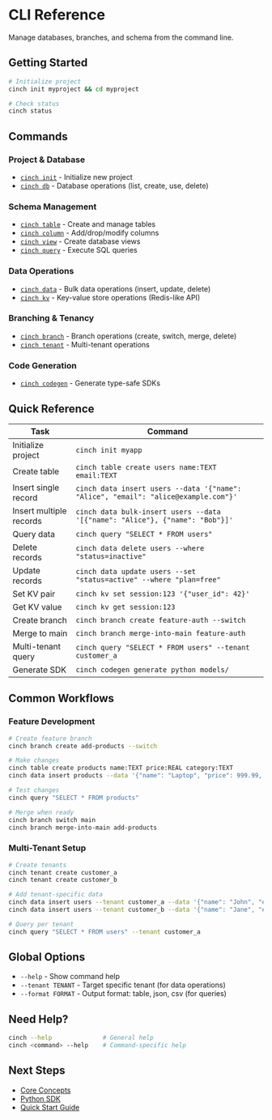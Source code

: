 # CLI Reference

Manage databases, branches, and schema from the command line.

## Getting Started

```bash
# Initialize project
cinch init myproject && cd myproject

# Check status
cinch status
```

## Commands

### Project & Database
- [`cinch init`](project.md#init) - Initialize new project
- [`cinch db`](database.md) - Database operations (list, create, use, delete)

### Schema Management  
- [`cinch table`](table.md) - Create and manage tables
- [`cinch column`](column.md) - Add/drop/modify columns
- [`cinch view`](view.md) - Create database views
- [`cinch query`](query.md) - Execute SQL queries

### Data Operations
- [`cinch data`](data.md) - Bulk data operations (insert, update, delete)
- [`cinch kv`](kv.md) - Key-value store operations (Redis-like API)

### Branching & Tenancy
- [`cinch branch`](branch.md) - Branch operations (create, switch, merge, delete)
- [`cinch tenant`](tenant.md) - Multi-tenant operations

### Code Generation
- [`cinch codegen`](codegen.md) - Generate type-safe SDKs

## Quick Reference

| Task | Command |
|------|---------|
| Initialize project | `cinch init myapp` |
| Create table | `cinch table create users name:TEXT email:TEXT` |
| Insert single record | `cinch data insert users --data '{"name": "Alice", "email": "alice@example.com"}'` |
| Insert multiple records | `cinch data bulk-insert users --data '[{"name": "Alice"}, {"name": "Bob"}]'` |
| Query data | `cinch query "SELECT * FROM users"` |
| Delete records | `cinch data delete users --where "status=inactive"` |
| Update records | `cinch data update users --set "status=active" --where "plan=free"` |
| Set KV pair | `cinch kv set session:123 '{"user_id": 42}'` |
| Get KV value | `cinch kv get session:123` |
| Create branch | `cinch branch create feature-auth --switch` |
| Merge to main | `cinch branch merge-into-main feature-auth` |
| Multi-tenant query | `cinch query "SELECT * FROM users" --tenant customer_a` |
| Generate SDK | `cinch codegen generate python models/` |

## Common Workflows

### Feature Development
```bash
# Create feature branch
cinch branch create add-products --switch

# Make changes
cinch table create products name:TEXT price:REAL category:TEXT
cinch data insert products --data '{"name": "Laptop", "price": 999.99, "category": "electronics"}'

# Test changes
cinch query "SELECT * FROM products"

# Merge when ready
cinch branch switch main
cinch branch merge-into-main add-products
```

### Multi-Tenant Setup
```bash
# Create tenants
cinch tenant create customer_a
cinch tenant create customer_b

# Add tenant-specific data
cinch data insert users --tenant customer_a --data '{"name": "John", "email": "john@customer-a.com"}'
cinch data insert users --tenant customer_b --data '{"name": "Jane", "email": "jane@customer-b.com"}'

# Query per tenant
cinch query "SELECT * FROM users" --tenant customer_a
```

## Global Options

- `--help` - Show command help
- `--tenant TENANT` - Target specific tenant (for data operations)
- `--format FORMAT` - Output format: table, json, csv (for queries)

## Need Help?

```bash
cinch --help              # General help
cinch <command> --help    # Command-specific help
```

## Next Steps

- [Core Concepts](../getting-started/concepts.md)
- [Python SDK](../python-sdk/index.md)
- [Quick Start Guide](../getting-started/quickstart.md)